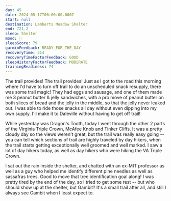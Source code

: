```yaml
---
day: 45
date: 2024-05-17T00:00:00.000Z
start: null
destination: Lamberts Meadow Shelter
end: 721.2
sleep: Shelter
mood: 🙂
sleepScore: 79
garminFeedback: READY_FOR_THE_DAY
recoveryTime: 314
recoveryTimeFactorFeedback: GOOD
sleepHistoryFactorFeedback: MODERATE
trainingReadiness: 74
---
```

The trail provides! The trail provides! Just as I got to the road this morning where I'd have to turn off trail to do an unscheduled snack resupply, there was some trail magic! They had eggs and sausage, and one of them made me 3 peanut butter & jelly sandwiches, with a pro move of peanut butter on both slices of bread and the jelly in the middle, so that the jelly never leaked out. I was able to ride those snacks all day without even dipping into my own supply. I'll make it to Daleville without having to get off trail!

While yesterday was Dragon's Tooth, today I went through the other 2 parts of the Virginia Triple Crown, McAfee Knob and Tinker Cliffs. It was a pretty cloudy day so the views weren't great, but the trail was really easy going -- you can tell which sections of trail are highly traveled by day hikers, when the trail starts getting exceptionally well groomed and well marked. I saw a lot of day hikers today, as well as day hikers who were hiking the VA Triple Crown.

I sat out the rain inside the shelter, and chatted with an ex-MIT professor as well as a guy who helped me identify different pine needles as well as sassafras trees. Good to move that tree identification goal along! I was pretty tired by the end of the day, so I tried to get some rest -- but who should show up at the shelter, but Gambit? It's a small trail after all, and still I always see Gambit when I least expect to.
